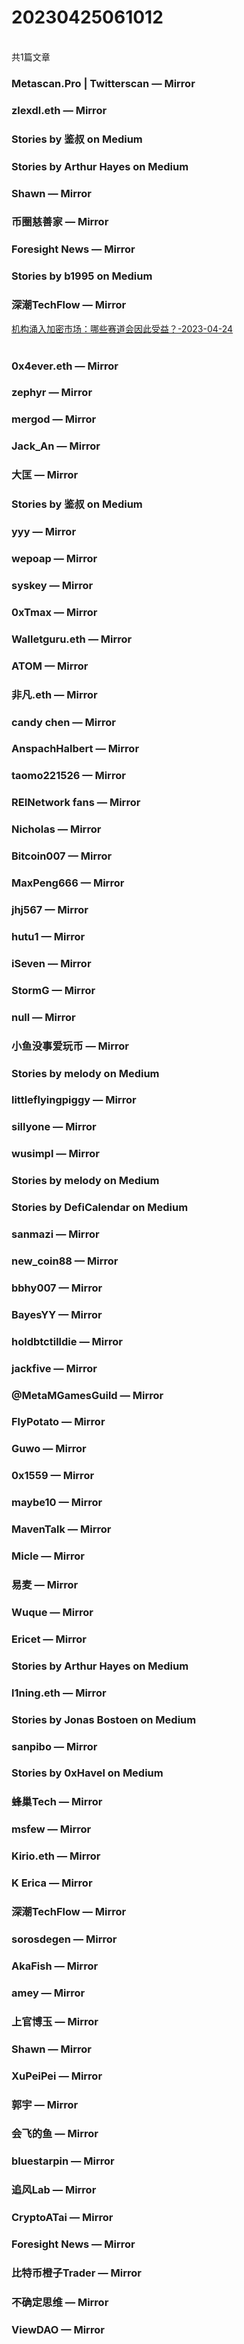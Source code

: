 <h1>20230425061012</h1><br/>共1篇文章


###  Metascan.Pro | Twitterscan — Mirror









###  zlexdl.eth — Mirror







###  Stories by 鉴叔 on Medium









###  Stories by Arthur Hayes on Medium







###  Shawn — Mirror











###  币圈慈善家 — Mirror















###  Foresight News — Mirror









###  Stories by b1995 on Medium







###  深潮TechFlow — Mirror

<a target=_blank rel=nofollow href="https://mirror.xyz/0x0E58bB9795a9D0F065e3a8Cc2aed2A63D6977d8A/irdZlqA3OfVP_GZMxXMkdUwFxUURGzM3GCNtOmQlj7M" >机构涌入加密市场：哪些赛道会因此受益？-2023-04-24</a><br/><br/>







###  0x4ever.eth — Mirror











###  zephyr — Mirror











###  mergod — Mirror











###  Jack_An — Mirror







###  大匡 — Mirror







###  Stories by 鉴叔 on Medium









###  yyy — Mirror









###  wepoap — Mirror







###  syskey — Mirror









###  0xTmax — Mirror







###  Walletguru.eth — Mirror











###  ATOM — Mirror











###  非凡.eth — Mirror









###  candy chen — Mirror









###  AnspachHalbert — Mirror









###  taomo221526 — Mirror









###  REINetwork fans — Mirror







###  Nicholas — Mirror











###  Bitcoin007 — Mirror









###  MaxPeng666 — Mirror









###  jhj567 — Mirror









###  hutu1 — Mirror









###  iSeven — Mirror







###  StormG — Mirror









###  null — Mirror









###  小鱼没事爱玩币 — Mirror







###  Stories by melody on Medium









###  littleflyingpiggy — Mirror













###  sillyone — Mirror







###  wusimpl — Mirror









###  Stories by melody on Medium







###  Stories by DefiCalendar on Medium







###  sanmazi — Mirror









###  new_coin88 — Mirror









###  bbhy007 — Mirror









###  BayesYY — Mirror









###  holdbtctilldie — Mirror







###  jackfive — Mirror









###  @MetaMGamesGuild — Mirror











###  FlyPotato — Mirror









###  Guwo — Mirror











###  0x1559 — Mirror



















###  maybe10 — Mirror







###  MavenTalk — Mirror







###  Micle — Mirror













###  易麦 — Mirror











###  Wuque — Mirror















###  Ericet — Mirror









###  Stories by Arthur Hayes on Medium







###  l1ning.eth — Mirror







###  Stories by Jonas Bostoen on Medium









###  sanpibo — Mirror







###  Stories by 0xHavel on Medium









###  蜂巢Tech — Mirror











###  msfew — Mirror









###  Kirio.eth — Mirror







###  K Erica — Mirror











###  深潮TechFlow — Mirror







###  sorosdegen — Mirror









###  AkaFish — Mirror







###  amey — Mirror









###  上官博玉 — Mirror







###  Shawn — Mirror







###  XuPeiPei — Mirror







###  郭宇 — Mirror







###  会飞的鱼 — Mirror







###  bluestarpin — Mirror







###  追风Lab — Mirror









###  CryptoATai — Mirror









###  Foresight News — Mirror







###  比特币橙子Trader — Mirror







###  不确定思维 — Mirror









###  ViewDAO — Mirror







